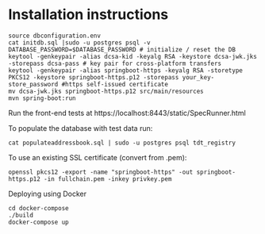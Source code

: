 Installation instructions
=========================


```
source dbconfiguration.env
cat initdb.sql |sudo -u postgres psql -v DATABASE_PASSWORD=$DATABASE_PASSWORD # initialize / reset the DB
keytool -genkeypair -alias dcsa-kid -keyalg RSA -keystore dcsa-jwk.jks -storepass dcsa-pass # key pair for cross-platform transfers
keytool -genkeypair -alias springboot-https -keyalg RSA -storetype PKCS12 -keystore springboot-https.p12 -storepass your_key-store_password #https self-issued certificate
mv dcsa-jwk.jks springboot-https.p12 src/main/resources
mvn spring-boot:run
```

Run the front-end tests at https://localhost:8443/static/SpecRunner.html

To populate the database with test data run:
```
cat populateaddressbook.sql | sudo -u postgres psql tdt_registry
```

To use an existing SSL certificate (convert from .pem):
```
openssl pkcs12 -export -name "springboot-https" -out springboot-https.p12 -in fullchain.pem -inkey privkey.pem
```

Deploying using Docker
```
cd docker-compose
./build
docker-compose up
```
